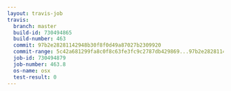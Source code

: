 ```yaml
---
layout: travis-job
travis:
  branch: master
  build-id: 730494865
  build-number: 463
  commit: 97b2e28281142948b30f8f0d49a87027b2309920
  commit-range: 5c42a681299fa8c0f8c63fe3fc9c2787db429869...97b2e28281142948b30f8f0d49a87027b2309920
  job-id: 730494879
  job-number: 463.8
  os-name: osx
  test-result: 0
---
```

